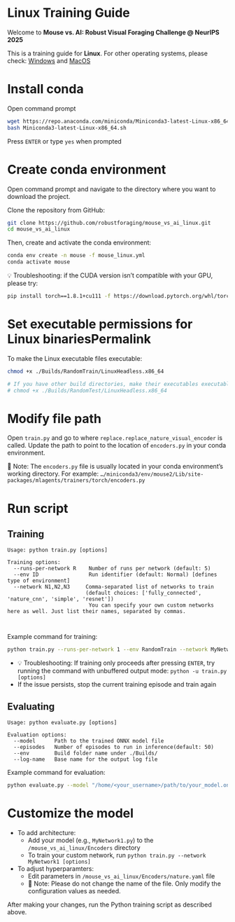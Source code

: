 # Linux Training Guide

Welcome to **Mouse vs. AI: Robust Visual Foraging Challenge @ NeurIPS 2025**

This is a training guide for **Linux**. For other operating systems, please check:
[Windows](https://github.com/robustforaging/mouse_vs_ai_windows?tab=readme-ov-file#windows-training-guide) and [MacOS](https://github.com/robustforaging/mouse_vs_ai_macOS?tab=readme-ov-file#macos-training-guide)

# Install conda
Open command prompt
```bash
wget https://repo.anaconda.com/miniconda/Miniconda3-latest-Linux-x86_64.sh
bash Miniconda3-latest-Linux-x86_64.sh
```

Press ```ENTER``` or type ```yes``` when prompted

# Create conda environment
Open command prompt and navigate to the directory where you want to download the project.

Clone the repository from GitHub:
```bash
git clone https://github.com/robustforaging/mouse_vs_ai_linux.git
cd mouse_vs_ai_linux
```

Then, create and activate the conda environment:
```bash
conda env create -n mouse -f mouse_linux.yml
conda activate mouse
``` 
💡 Troubleshooting: if the CUDA version isn’t compatible with your GPU, please try: 
```bash
pip install torch==1.8.1+cu111 -f https://download.pytorch.org/whl/torch_stable.html
```

# Set executable permissions for Linux binariesPermalink
To make the Linux executable files executable:
```bash
chmod +x ./Builds/RandomTrain/LinuxHeadless.x86_64

# If you have other build directories, make their executables executable too. For example:
# chmod +x ./Builds/RandomTest/LinuxHeadless.x86_64
```

# Modify file path
Open ```train.py``` and go to where ```replace.replace_nature_visual_encoder``` is called.
Update the path to point to the location of ```encoders.py``` in your conda environment.

📝 Note: The ```encoders.py``` file is usually located in your conda environment’s working directory. For example: ```…/miniconda3/env/mouse2/Lib/site-packages/mlagents/trainers/torch/encoders.py```


# Run script


## Training
```text
Usage: python train.py [options]

Training options:
  --runs-per-network R    Number of runs per network (default: 5)
  --env ID                Run identifier (default: Normal) [defines type of environment]
  --network N1,N2,N3     Comma-separated list of networks to train
                         (default choices: ['fully_connected', 'nature_cnn', 'simple', 'resnet'])
                          You can specify your own custom networks here as well. Just list their names, separated by commas.
                         
                      
```

Example command for training:

```bash
python train.py --runs-per-network 1 --env RandomTrain --network MyNetwork1, MyNetwork2
```
- 💡 Troubleshooting: If training only proceeds after pressing ```ENTER```, try running the command with unbuffered output mode:  ```python -u train.py [options]``` 
- If the issue persists, stop the current training episode and train again

## Evaluating
```text
Usage: python evaluate.py [options]

Evaluation options:
  --model      Path to the trained ONNX model file
  --episodes   Number of episodes to run in inference(default: 50)
  --env        Build folder name under ./Builds/
  --log-name   Base name for the output log file
```

Example command for evaluation:
```bash
python evaluate.py --model "/home/<your_username>/path/to/your_model.onnx" --log-name "example.txt" --episodes 10
```

# Customize the model
- To add architecture: 
  - Add your model (e.g., `MyNetwork1.py`) to the `/mouse_vs_ai_linux/Encoders` directory
  - To train your custom network, run ```python train.py --network MyNetwork1 [options]```
- To adjust hyperparamters: 
  - Edit parameters in `/mouse_vs_ai_linux/Encoders/nature.yaml` file
  - 📝 Note: Please do not change the name of the file. Only modify the configuration values as needed.

After making your changes, run the Python training script as described above.

